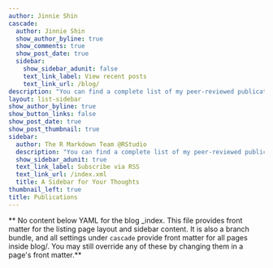 ```yaml
---
author: Jinnie Shin
cascade:
  author: Jinnie Shin
  show_author_byline: true
  show_comments: true
  show_post_date: true
  sidebar:
    show_sidebar_adunit: false
    text_link_label: View recent posts
    text_link_url: /blog/
description: "You can find a complete list of my peer-reviewed publications in my [CV](https://docs.google.com/document/d/1D5xQBLe4Kkd_jhMD9CBQ6fGs1Cz-Vi07/edit?rtpof=true) \n"
layout: list-sidebar
show_author_byline: true
show_button_links: false
show_post_date: true
show_post_thumbnail: true
sidebar:
  author: The R Markdown Team @RStudio
  description: "You can find a complete list of my peer-reviewed publications in my [CV](https://docs.google.com/document/d/1D5xQBLe4Kkd_jhMD9CBQ6fGs1Cz-Vi07/edit?rtpof=true) \n"
  show_sidebar_adunit: true
  text_link_label: Subscribe via RSS
  text_link_url: /index.xml
  title: A Sidebar for Your Thoughts
thumbnail_left: true
title: Publications
---
```


** No content below YAML for the blog _index. This file provides front matter for the listing page layout and sidebar content. It is also a branch bundle, and all settings under `cascade` provide front matter for all pages inside blog/. You may still override any of these by changing them in a page's front matter.**
